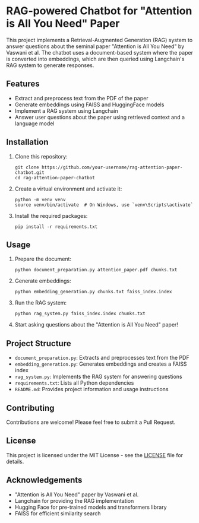 # RAG-powered Chatbot for "Attention is All You Need" Paper

This project implements a Retrieval-Augmented Generation (RAG) system to answer questions about the seminal paper "Attention is All You Need" by Vaswani et al. The chatbot uses a document-based system where the paper is converted into embeddings, which are then queried using Langchain's RAG system to generate responses.

## Features

- Extract and preprocess text from the PDF of the paper
- Generate embeddings using FAISS and HuggingFace models
- Implement a RAG system using Langchain
- Answer user questions about the paper using retrieved context and a language model

## Installation

1. Clone this repository:
   ```
   git clone https://github.com/your-username/rag-attention-paper-chatbot.git
   cd rag-attention-paper-chatbot
   ```

2. Create a virtual environment and activate it:
   ```
   python -m venv venv
   source venv/bin/activate  # On Windows, use `venv\Scripts\activate`
   ```

3. Install the required packages:
   ```
   pip install -r requirements.txt
   ```

## Usage

1. Prepare the document:
   ```
   python document_preparation.py attention_paper.pdf chunks.txt
   ```

2. Generate embeddings:
   ```
   python embedding_generation.py chunks.txt faiss_index.index
   ```

3. Run the RAG system:
   ```
   python rag_system.py faiss_index.index chunks.txt
   ```

4. Start asking questions about the "Attention is All You Need" paper!

## Project Structure

- `document_preparation.py`: Extracts and preprocesses text from the PDF
- `embedding_generation.py`: Generates embeddings and creates a FAISS index
- `rag_system.py`: Implements the RAG system for answering questions
- `requirements.txt`: Lists all Python dependencies
- `README.md`: Provides project information and usage instructions

## Contributing

Contributions are welcome! Please feel free to submit a Pull Request.

## License

This project is licensed under the MIT License - see the [LICENSE](LICENSE) file for details.

## Acknowledgements

- "Attention is All You Need" paper by Vaswani et al.
- Langchain for providing the RAG implementation
- Hugging Face for pre-trained models and transformers library
- FAISS for efficient similarity search
